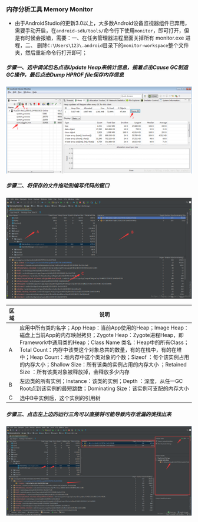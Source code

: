 ### 内存分析工具 Memory Monitor
+ 由于AndroidStudio的更新3.0以上，大多数Android设备监视器组件已弃用，需要手动开启，在`android-sdk/tools/`命令行下使用`monitor`，即可打开，但是有时候会报错，需要：一、在任务管理器进程里面关掉所有 monitor.exe 进程，二、 删除`C:\Users\123\.android`目录下的`monitor-workspace`整个文件夹，然后重新命令行打开即可；
##### 步骤一、选中调试包名点击Update Heap来统计信息，接着点击Cause GC制造GC操作，最后点击Dump HPROF file保存内存信息
![image](https://github.com/ningbaoqi/PerformanceOptimization/blob/master/gif/neicun1.jpg)
##### 步骤二、将保存的文件拖动到编写代码的窗口
![image](https://github.com/ningbaoqi/PerformanceOptimization/blob/master/gif/neicun2.jpg)

|区域|说明|
|------|------|
|A|应用中所有类的名字；App Heap：当前App使用的Heap；Image Heap：磁盘上当前App的内存映射拷贝；Zygote Heap：Zygote进程Heap，即Framework中通用类的Heap；Class Name 类名：Heap中的所有Class；Total Count：内存中该类这个对象总共的数量，有的在栈中，有的在堆中；Heap Count：堆内存中这个类对象的个数；Sizeof ：每个该实例占用的内存大小；Shallow Size：所有该类的实例占用的内存大小 ；Retained Size ：所有该类对象被释放掉，会释放多少内存|
|B|左边类的所有实例；Instance：该类的实例；Depth ：深度，从任一GC Root点到该实例的最短跳数；Dominating Size：该实例可支配的内存大小|
|C|选中B中实例后，这个实例的引用树|

##### 步骤三、点击左上边的运行三角可以直接将可能导致内存泄漏的类找出来
![image](https://github.com/ningbaoqi/PerformanceOptimization/blob/master/gif/neicun3.jpg)

